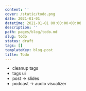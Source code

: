 ```yaml
---
content: ''
cover: /static/todo.png
date: 2021-01-01
datetime: 2021-01-01 00:00:00+00:00
description: ''
path: pages/blog/todo.md
slug: todo
status: draft
tags: []
templateKey: blog-post
title: Todo
---
```


* cleanup tags
* tags ui
* post -> slides
* podcast -> audio visualizer